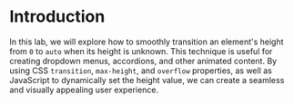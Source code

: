 # Introduction

In this lab, we will explore how to smoothly transition an element's height from `0` to `auto` when its height is unknown. This technique is useful for creating dropdown menus, accordions, and other animated content. By using CSS `transition`, `max-height`, and `overflow` properties, as well as JavaScript to dynamically set the height value, we can create a seamless and visually appealing user experience.
